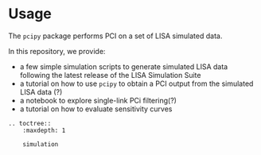 Usage
=====


The `pcipy` package performs PCI on a set of LISA simulated data.

In this repository, we provide:

- a few simple simulation scripts to generate simulated LISA data following the latest release of the LISA Simulation Suite
- a tutorial on how to use `pcipy` to obtain a PCI output from the simulated LISA data (?)
- a notebook to explore single-link PCi filtering(?)
- a tutorial on how to evaluate sensitivity curves


```{eval-rst}
.. toctree::
    :maxdepth: 1
   
    simulation
    
```